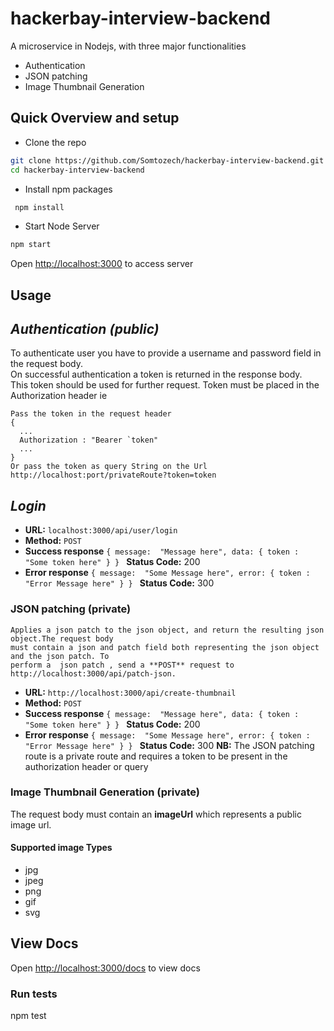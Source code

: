 # hackerbay-interview-backend

A  microservice in Nodejs, with three major functionalities 
 * Authentication
 * JSON patching
 * Image Thumbnail Generation

## Quick Overview and setup

* Clone the repo
```sh
git clone https://github.com/Somtozech/hackerbay-interview-backend.git
cd hackerbay-interview-backend
```
* Install npm packages
```sh
 npm install
```
* Start Node Server
```sh
npm start
```
Open [http://localhost:3000](http://localhost:3000) to access server

## Usage

***Authentication (public)***
----
To authenticate user you have to provide a username and password field in the request body.<br /> On successful authentication a token is returned in the response body. <br />This token should be used for further request. Token must be placed in the Authorization header ie 

```
Pass the token in the request header
{
  ...
  Authorization : "Bearer `token"
  ...
}
Or pass the token as query String on the Url
http://localhost:port/privateRoute?token=token
```
***Login***
----
* **URL:** `localhost:3000/api/user/login` <br />
* **Method:** `POST` <br />
* **Success response** `{
 message:  "Message here",
 data: {
  token : "Some token here"
 }
} `
**Status Code:** 200
* **Error response** `{
 message:  "Some Message here",
 error: {
  token : "Error Message here"
 }
} `
**Status Code:** 300
### JSON patching (private)
```
Applies a json patch to the json object, and return the resulting json object.The request body  
must contain a json and patch field both representing the json object and the json patch. To 
perform a  json patch , send a **POST** request to  http://localhost:3000/api/patch-json.
```
* **URL:** `http://localhost:3000/api/create-thumbnail` <br />
* **Method:** `POST` <br />
* **Success response** `{
 message:  "Message here",
 data: {
  token : "Some token here"
 }
} `
**Status Code:** 200
* **Error response** `{
 message:  "Some Message here",
 error: {
  token : "Error Message here"
 }
} `
**Status Code:** 300
 **NB:** The JSON patching route is a private route and requires a token to be present in the authorization header or query

 
 
 ### Image Thumbnail Generation (private)
 The request body must contain an **imageUrl** which represents a public image url. 
 #### Supported image Types
 * jpg
 * jpeg
 * png
 * gif
 * svg
 
 
## View Docs
Open [http://localhost:3000/docs](http://localhost:3000) to view docs

### Run tests

npm test

